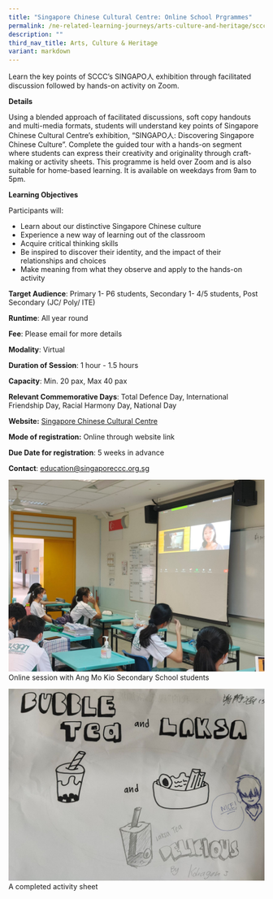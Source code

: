 ```yaml
---
title: "Singapore Chinese Cultural Centre: Online School Prgrammes"
permalink: /ne-related-learning-journeys/arts-culture-and-heritage/sccc-online-school-programme/
description: ""
third_nav_title: Arts, Culture & Heritage
variant: markdown
---
```

Learn the key points of SCCC’s SINGAPO人 exhibition through facilitated discussion followed by hands-on activity on Zoom.

**Details**

Using a blended approach of facilitated discussions, soft copy handouts and multi-media formats, students will understand key points of Singapore Chinese Cultural Centre’s exhibition, “SINGAPO人: Discovering Singapore Chinese Culture”.   Complete the guided tour with a hands-on segment where students can express their creativity and originality through craft-making or activity sheets.  This programme is held over Zoom and is also suitable for home-based learning. It is available on weekdays from 9am to 5pm.

**Learning Objectives**

Participants will:
* Learn about our distinctive Singapore Chinese culture
* Experience a new way of learning out of the classroom
* Acquire critical thinking skills
* Be inspired to discover their identity, and the impact of their relationships and choices
* Make meaning from what they observe and apply to the hands-on activity

**Target Audience**: Primary 1- P6 students, Secondary 1- 4/5 students, Post Secondary (JC/ Poly/ ITE)

**Runtime**: All year round

**Fee**: Please email for more details

**Modality**: Virtual

**Duration of Session**: 1 hour - 1.5 hours

**Capacity**: Min. 20 pax, Max 40 pax 

**Relevant Commemorative Days**: Total Defence Day, International Friendship Day, Racial Harmony Day, National Day

**Website:** [Singapore Chinese Cultural Centre](https://singaporeccc.org.sg/group-visits/#for-schools)

**Mode of registration:** Online through website link 

**Due Date for registration**: 5 weeks in advance

**Contact**: [education@singaporeccc.org.sg](education@singaporeccc.org.sg)

![](/images/Online_session_with_Ang_Mo_Kio_Secondary_School_studentsE.jpg)
Online session with Ang Mo Kio Secondary School students

![](/images/A_completed_activity_sheet_E.jpg)
A completed activity sheet